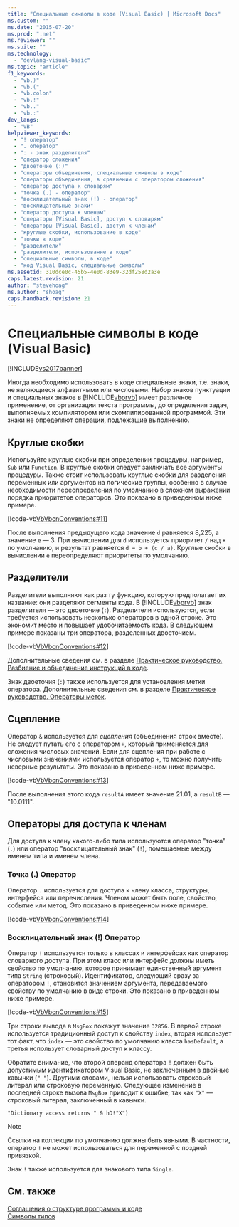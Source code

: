 ```yaml
---
title: "Специальные символы в коде (Visual Basic) | Microsoft Docs"
ms.custom: ""
ms.date: "2015-07-20"
ms.prod: ".net"
ms.reviewer: ""
ms.suite: ""
ms.technology: 
  - "devlang-visual-basic"
ms.topic: "article"
f1_keywords: 
  - "vb.)"
  - "vb.("
  - "vb.colon"
  - "vb.!"
  - "vb.."
  - "vb.:"
dev_langs: 
  - "VB"
helpviewer_keywords: 
  - "! оператор"
  - ". оператор"
  - ": - знак разделителя"
  - "оператор сложения"
  - "двоеточие (:)"
  - "операторы объединения, специальные символы в коде"
  - "операторы объединения, в сравнении с оператором сложения"
  - "оператор доступа к словарям"
  - "точка (.) - оператор"
  - "восклицательный знак (!) - оператор"
  - "восклицательные знаки"
  - "оператор доступа к членам"
  - "операторы [Visual Basic], доступ к словарям"
  - "операторы [Visual Basic], доступ к членам"
  - "круглые скобки, использование в коде"
  - "точки в коде"
  - "разделители"
  - "разделители, использование в коде"
  - "специальные символы, в коде"
  - "код Visual Basic, специальные символы"
ms.assetid: 310dce0c-45b5-4e0d-83e9-32df258d2a3e
caps.latest.revision: 21
author: "stevehoag"
ms.author: "shoag"
caps.handback.revision: 21
---
```

# Специальные символы в коде (Visual Basic)
[!INCLUDE[vs2017banner](../../../visual-basic/includes/vs2017banner.md)]

Иногда необходимо использовать в коде специальные знаки, т.е. знаки, не являющиеся алфавитными или числовыми.  Набор знаков пунктуации и специальных знаков в [!INCLUDE[vbprvb](../../../csharp/programming-guide/concepts/linq/includes/vbprvb-md.md)] имеет различное применение, от организации текста программы, до определения задач, выполняемых компилятором или скомпилированной программой.  Эти знаки не определяют операции, подлежащие выполнению.  
  
## Круглые скобки  
 Используйте круглые скобки при определении процедуры, например, `Sub` или `Function`.  В круглые скобки следует заключать все аргументы процедуры.  Также стоит использовать круглые скобки для разделения переменных или аргументов на логические группы, особенно в случае необходимости переопределения по умолчанию в сложном выражении порядка приоритетов операторов.  Это показано в приведенном ниже примере.  
  
 [!code-vb[VbVbcnConventions#11](../../../visual-basic/programming-guide/language-features/codesnippet/visualbasic/special-characters-in-code_1.vb)]  
  
 После выполнения предыдущего кода значение `d` равняется 8,225, а значение `e` — 3.  При вычислении для `d` используется приоритет `/` над `+` по умолчанию, и результат равняется `d = b + (c / a)`.  Круглые скобки в вычислении `e` переопределяют приоритеты по умолчанию.  
  
## Разделители  
 Разделители выполняют как раз ту функцию, которую предполагает их название: они разделяют сегменты кода.  В [!INCLUDE[vbprvb](../../../csharp/programming-guide/concepts/linq/includes/vbprvb-md.md)] знак разделителя — это двоеточие \(`:`\).  Разделители используются, если требуется использовать несколько операторов в одной строке.  Это экономит место и повышает удобочитаемость кода.  В следующем примере показаны три оператора, разделенных двоеточием.  
  
 [!code-vb[VbVbcnConventions#12](../../../visual-basic/programming-guide/language-features/codesnippet/visualbasic/special-characters-in-code_2.vb)]  
  
 Дополнительные сведения см. в разделе [Практическое руководство. Разбиение и объединение инструкций в коде](../../../visual-basic/programming-guide/program-structure/how-to-break-and-combine-statements-in-code.md).  
  
 Знак двоеточия \(`:`\) также используется для установления метки оператора.  Дополнительные сведения см. в разделе [Практическое руководство. Операторы меток](../../../visual-basic/programming-guide/program-structure/how-to-label-statements.md).  
  
## Сцепление  
 Оператор `&` используется для *сцепления* \(объединения строк вместе\).  Не следует путать его с оператором `+`, который применяется для сложения числовых значений.  Если для сцепления при работе с числовыми значениями используется оператор `+`, то можно получить неверные результаты.  Это показано в приведенном ниже примере.  
  
 [!code-vb[VbVbcnConventions#13](../../../visual-basic/programming-guide/language-features/codesnippet/visualbasic/special-characters-in-code_3.vb)]  
  
 После выполнения этого кода `resultA` имеет значение 21.01, а `resultB` —  "10.0111".  
  
## Операторы для доступа к членам  
 Для доступа к члену какого\-либо типа используются оператор "точка" \(`.`\) или оператор "восклицательный знак" \(`!`\), помещаемые между именем типа и именем члена.  
  
### Точка \(.\) Оператор  
 Оператор `.` используется для доступа к члену класса, структуры, интерфейса или перечисления.  Членом может быть поле, свойство, событие или метод.  Это показано в приведенном ниже примере.  
  
 [!code-vb[VbVbcnConventions#14](../../../visual-basic/programming-guide/language-features/codesnippet/visualbasic/special-characters-in-code_4.vb)]  
  
### Восклицательный знак \(\!\) Оператор  
 Оператор `!` используется только в классах и интерфейсах как оператор словарного доступа.  При этом класс или интерфейс должны иметь свойство по умолчанию, которое принимает единственный аргумент типа `String` \(строковый\).  Идентификатор, следующий сразу за оператором `!`, становится значением аргумента, передаваемого свойству по умолчанию в виде строки.  Это показано в приведенном ниже примере.  
  
 [!code-vb[VbVbcnConventions#15](../../../visual-basic/programming-guide/language-features/codesnippet/visualbasic/special-characters-in-code_5.vb)]  
  
 Три строки вывода в `MsgBox` покажут значение `32856`.  В первой строке используется традиционный доступ к свойству `index`, вторая использует тот факт, что `index` — это свойство по умолчанию класса `hasDefault`, а третья использует словарный доступ к классу.  
  
 Обратите внимание, что второй операнд оператора `!` должен быть допустимым идентификатором Visual Basic, не заключенным в двойные кавычки \(`" "`\).  Другими словами, нельзя использовать строковый литерал или строковую переменную.  Следующее изменение в последней строке вызова `MsgBox` приводит к ошибке, так как `"X"` — строковый литерал, заключенный в кавычки.  
  
 `"Dictionary access returns " & hD!"X")`  
  
> [!NOTE]
>  Ссылки на коллекции по умолчанию должны быть явными.  В частности, оператор `!` не может использоваться для переменной с поздней привязкой.  
  
 Знак `!` также используется для знакового типа `Single`.  
  
## См. также  
 [Соглашения о структуре программы и коде](../../../visual-basic/programming-guide/program-structure/program-structure-and-code-conventions.md)   
 [Символы типов](../../../visual-basic/programming-guide/language-features/data-types/type-characters.md)